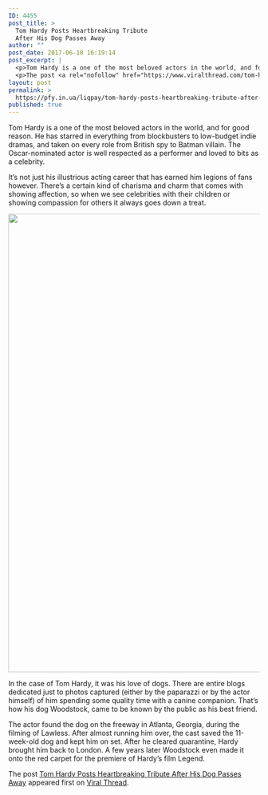 ```yaml
---
ID: 4455
post_title: >
  Tom Hardy Posts Heartbreaking Tribute
  After His Dog Passes Away
author: ""
post_date: 2017-06-10 16:19:14
post_excerpt: |
  <p>Tom Hardy is a one of the most beloved actors in the world, and for good reason. He has starred in everything from blockbusters to low-budget indie dramas, and taken on every role from British spy to Batman villain. The Oscar-nominated actor is well respected as a performer and loved to bits as a celebrity. It&#8217;s [&#8230;]</p>
  <p>The post <a rel="nofollow" href="https://www.viralthread.com/tom-hardy-posts-heartbreaking-tribute-after-his-dog-passes-away/">Tom Hardy Posts Heartbreaking Tribute After His Dog Passes Away</a> appeared first on <a rel="nofollow" href="https://www.viralthread.com">Viral Thread</a>.</p>
layout: post
permalink: >
  https://pfy.in.ua/liqpay/tom-hardy-posts-heartbreaking-tribute-after-his-dog-passes-away/
published: true
---
```

<p>Tom Hardy is a one of the most beloved actors in the world, and for good reason. He has starred in everything from blockbusters to low-budget indie dramas, and taken on every role from British spy to Batman villain. The Oscar-nominated actor is well respected as a performer and loved to bits as a celebrity.</p>
<p>It&#8217;s not just his illustrious acting career that has earned him legions of fans however. There&#8217;s a certain kind of charisma and charm that comes with showing affection, so when we see celebrities with their children or showing compassion for others it always goes down a treat.</p>
<p><img class="aligncenter wp-image-269539 " src="http://www.viralthread.com/wp-content/uploads/2017/06/hardy1-e1497020089700.jpg" alt="" width="588" height="917" srcset="https://www.viralthread.com/wp-content/uploads/2017/06/hardy1-e1497020089700.jpg 633w, https://www.viralthread.com/wp-content/uploads/2017/06/hardy1-e1497020089700-237x370.jpg 237w, https://www.viralthread.com/wp-content/uploads/2017/06/hardy1-e1497020089700-500x780.jpg 500w" sizes="(max-width: 588px) 100vw, 588px" /></p>
<p>In the case of Tom Hardy, it was his love of dogs. There are entire blogs dedicated just to photos captured (either by the paparazzi or by the actor himself) of him spending some quality time with a canine companion. That&#8217;s how his dog Woodstock, came to be known by the public as his best friend.</p>
<p>The actor found the dog on the freeway in Atlanta, Georgia, during the filming of Lawless. After almost running him over, the cast saved the 11-week-old dog and kept him on set. After he cleared quarantine, Hardy brought him back to London. A few years later Woodstock even made it onto the red carpet for the premiere of Hardy&#8217;s film Legend. </p>
<p>The post <a rel="nofollow" href="https://www.viralthread.com/tom-hardy-posts-heartbreaking-tribute-after-his-dog-passes-away/">Tom Hardy Posts Heartbreaking Tribute After His Dog Passes Away</a> appeared first on <a rel="nofollow" href="https://www.viralthread.com">Viral Thread</a>.</p>